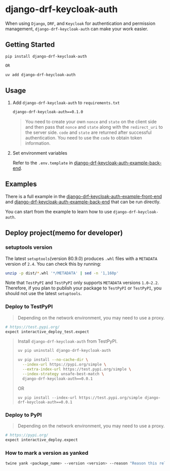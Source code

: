 # django-drf-keycloak-auth

When using `Django`, `DRF`, and `Keycloak` for authentication and permission management, `django-drf-keycloak-auth` can make your work easier.

## Getting Started

```bash
pip install django-drf-keycloak-auth

OR

uv add django-drf-keycloak-auth
```

## Usage

1. Add `django-drf-keycloak-auth` to `requirements.txt`

    ```bash
    django-drf-keycloak-auth==0.1.0
    ```

    > You need to create your own `nonce` and `state` on the client side and then pass that `nonce` and `state` along with the `redirect_uri` to the server side. `code` and `state` are returned after successful authentication. You need to use the `code` to obtain token information.

2. Set environment variables

    Refer to the `.env.template` in [django-drf-keycloak-auth-example-back-end](https://github.com/xiaobitipao/django-drf-keycloak-auth-example-back-end).

## Examples

There is a full example in the [django-drf-keycloak-auth-example-front-end](https://github.com/xiaobitipao/django-drf-keycloak-auth-example-front-end) and [django-drf-keycloak-auth-example-back-end](https://github.com/xiaobitipao/django-drf-keycloak-auth-example-back-end) that can be run directly.

You can start from the example to learn how to use `django-drf-keycloak-auth`.

## Deploy project(memo for developer)

### setuptools version

The latest `setuptools`(version 80.9.0) produces `.whl` files with a `METADATA` version of `2.4`. You can check this by running:

```bash
unzip -p dist/*.whl '*/METADATA' | sed -n '1,160p'
```

Note that `TestPyPI` and  `TestPyPI` only supports `METADATA` versions `1.0–2.2`. Therefore, if you plan to publish your package to `TestPyPI` or  `TestPyPI`, you should not use the latest `setuptools`.

### Deploy to TestPyPI

> Depending on the network environment, you may need to use a proxy.

```bash
# https://test.pypi.org/
expect interactive_deploy_test.expect
```

> Install `django-drf-keycloak-auth` from TestPyPI.
>
> ```bash
> uv pip uninstall django-drf-keycloak-auth
> 
> uv pip install --no-cache-dir \
>   --index-url https://pypi.org/simple \
>   --extra-index-url https://test.pypi.org/simple \
>   --index-strategy unsafe-best-match \
>   django-drf-keycloak-auth==0.0.1
> ```
>
> OR
>
> `uv pip install --index-url https://test.pypi.org/simple django-drf-keycloak-auth==0.0.1`

### Deploy to PyPI

> Depending on the network environment, you may need to use a proxy.

```bash
# https://pypi.org/
expect interactive_deploy.expect
```

### How to mark a version as yanked

```bash
twine yank <package_name> --version <version> --reason "Reason this release was yanked: Yanked due to <reason>"
```
